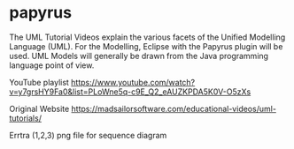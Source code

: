 # papyrus
The UML Tutorial Videos explain the various facets of the Unified Modelling Language (UML). For the Modelling, Eclipse with the Papyrus plugin will be used. UML Models will generally be drawn from the Java programming language point of view.


YouTube playlist
https://www.youtube.com/watch?v=y7grsHY9Fa0&list=PLoWne5q-c9E_Q2_eAUZKPDA5K0V-O5zXs

Original Website
https://madsailorsoftware.com/educational-videos/uml-tutorials/

Errtra
(1,2,3) png file for sequence diagram

